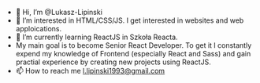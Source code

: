 - 👋 Hi, I’m @Lukasz-Lipinski
- 👀 I’m interested in HTML/CSS/JS. I get interested in websites and web apploications. 
- 🌱 I’m currently learning ReactJS in Szkoła Reacta.
- My main goal is to become Senior React Developer. To get it I constantly expend my knowledge of Frontend (especially React and Sass) and gain practial experience by creating new projects using ReactJS.
- 📫 How to reach me l.lipinski1993@gmail.com

<!---
Lukasz-Lipinski/Lukasz-Lipinski is a ✨ special ✨ repository because its `README.md` (this file) appears on your GitHub profile.
You can click the Preview link to take a look at your changes.
--->
